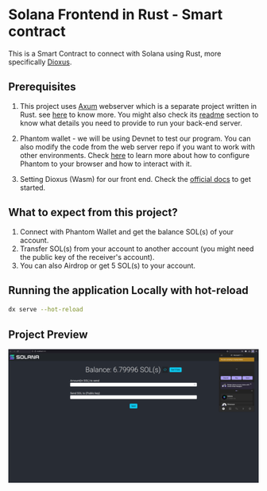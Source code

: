 # Solana Frontend in Rust - Smart contract
This is a Smart Contract to connect with Solana using Rust, more specifically [Dioxus](https://dioxuslabs.com/).

## Prerequisites
1. This project uses [Axum](https://docs.rs/axum/latest/axum/) webserver which is a separate project written in Rust. see [here](https://github.com/0xRustPro/solana-rust-axum-backend) to know more. You might also check its [readme](https://github.com/0xRustPro/solana-rust-axum-backend/blob/main/README.md) section to know what details you need to provide to run your back-end server.

2. Phantom wallet - we will be using Devnet to test our program. You can also modify the code from the web server repo if you want to work with other environments. Check [here](https://www.soldev.app/course/interact-with-wallets) to learn more about how to configure Phantom to your browser and how to interact with it.

3. Setting Dioxus (Wasm) for our front end. Check the [official docs](https://dioxuslabs.com/learn/0.4/getting_started/wasm) to get started.

## What to expect from this project?
1. Connect with Phantom Wallet and get the balance SOL(s) of your account.
2. Transfer SOL(s) from your account to another account (you might need the public key of the receiver's account).
3. You can also Airdrop or get 5 SOL(s) to your account.

## Running the application Locally with hot-reload
```sh
dx serve --hot-reload
```

## Project Preview
!["solana_ui"](public/solana_preview.png)
